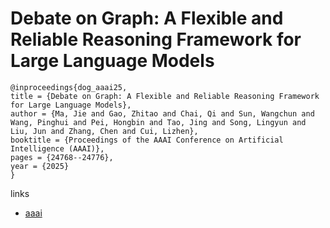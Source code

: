 # Debate on Graph: A Flexible and Reliable Reasoning Framework for Large Language Models

```
@inproceedings{dog_aaai25,
title = {Debate on Graph: A Flexible and Reliable Reasoning Framework for Large Language Models},
author = {Ma, Jie and Gao, Zhitao and Chai, Qi and Sun, Wangchun and Wang, Pinghui and Pei, Hongbin and Tao, Jing and Song, Lingyun and Liu, Jun and Zhang, Chen and Cui, Lizhen},
booktitle = {Proceedings of the AAAI Conference on Artificial Intelligence (AAAI)},
pages = {24768--24776},
year = {2025}
}
```

links
- [aaai](https://ojs.aaai.org/index.php/AAAI/article/view/34658)

